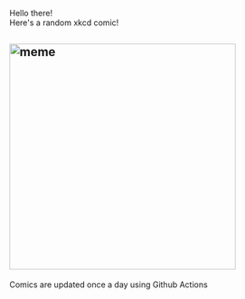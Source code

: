 Hello there! <br>Here's a random xkcd comic!<br>
## <img src="https://imgs.xkcd.com/comics/krypton.png" alt="meme" width="400"/><br>
Comics are updated once a day using Github Actions